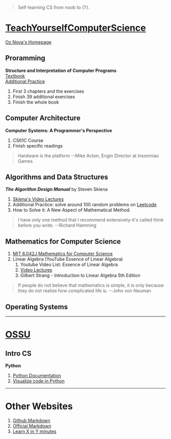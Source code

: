 > Self-learning CS from noob to {?}.  
# [TeachYourselfComputerScience](https://teachyourselfcs.com/)
[Oz Nova's Homepage](https://ozwrites.com/)
## Proramming
**Structure and Interpretation of Computer Programs**  
[Textbook](https://sarabander.github.io/sicp/html/index.xhtml)  
[Additional Practice](exercism.io)  
1. First 3 chapters and the exercises  
2. Finish 39 additional exercises
3. Finish the whole book  
## Computer Architecture
**Computer Systems: A Programmer's Perspective**  
1. CS61C Course  
2. Finish specific readings
> Hardware is the platform --Mike Acton, Engin Director at Insomniac Games
## Algorithms and Data Structures
***The Algorithm Design Manual*** by Steven Skiena  
1. [Skiena's Video Lectures](https://www3.cs.stonybrook.edu/~skiena/373/videos/)  
2. Additional Practice: solve around 100 random problems on [Leetcode](https://leetcode.com/)  
3. How to Solve it: A New Aspect of Mathematical Method.
> I have only one method that I recommend extensively-it's called think before you write. --Richard Hamming
## Mathematics for Computer Science
1. [MIT 6.042J Mathematics for Computer Science](https://ocw.mit.edu/courses/6-042j-mathematics-for-computer-science-spring-2015/)
2. Linear Algebra (YouTube Essence of Linear Algebra)
	1. Youtube Video List: Essence of Linear Algebra
	2. [Video Lectures](https://ocw.mit.edu/courses/18-06sc-linear-algebra-fall-2011/)
    3. Gilbert Strang - Introduction to Linear Algebra 5th Edition
> If people do not believe that mathematics is simple, it is only because they do not realize how complicated life is. --John von Neuman
## Operating Systems

---
# [OSSU](https://github.com/ossu/computer-science)
## Intro CS
**Python** 
1. [Python Documentation](https://docs.python.org/3/)  
2. [Visualize code in Python](https://pythontutor.com/visualize.html)
---
# Other Websites
1. [Github Markdown](https://docs.github.com/en/get-started/writing-on-github)
2. [Official Markdown](https://www.markdownguide.org/)
3. [Learn X in Y minutes](https://learnxinyminutes.com/)
